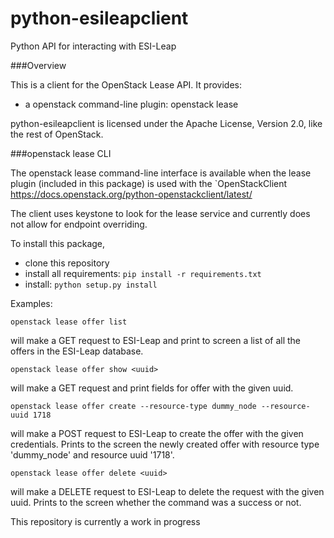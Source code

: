 # python-esileapclient

Python API for interacting with ESI-Leap

###Overview

This is a client for the OpenStack Lease API. It provides:

   - a openstack command-line plugin: openstack lease

python-esileapclient is licensed under the Apache License, Version 2.0, like the rest of OpenStack.

###openstack lease CLI

The openstack lease command-line interface is available when the lease plugin (included in this package) is used with the `OpenStackClient https://docs.openstack.org/python-openstackclient/latest/

The client uses keystone to look for the lease service and currently does not allow for endpoint overriding.

To install this package,
 - clone this repository
 - install all requirements:  `pip install -r requirements.txt`
 - install:    `python setup.py install`

Examples:

    openstack lease offer list

will make a GET request to ESI-Leap and print to screen a list of all the offers in the ESI-Leap database.

    openstack lease offer show <uuid>

will make a GET request and print fields for offer with the given uuid.

    openstack lease offer create --resource-type dummy_node --resource-uuid 1718

will make a POST request to ESI-Leap to create the offer with the given credentials. Prints to the screen the newly created offer with resource type 'dummy_node' and resource uuid '1718'.

    openstack lease offer delete <uuid>
    
will make a DELETE request to ESI-Leap to delete the request with the given uuid. Prints to the screen whether the command was a success or not.
    
    
This repository is currently a work in progress